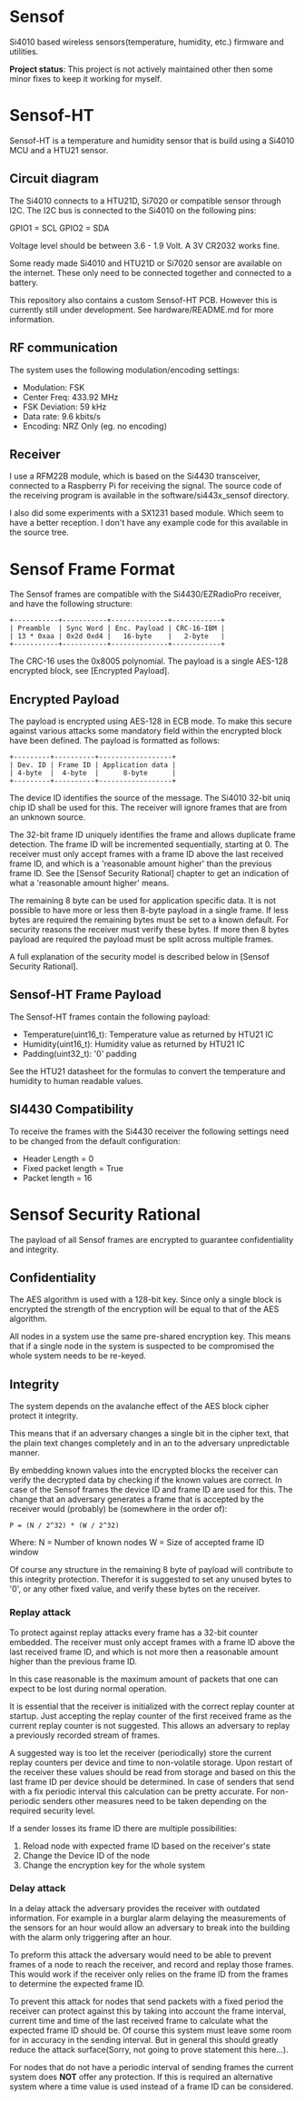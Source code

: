 # Sensof
Si4010 based wireless sensors(temperature, humidity, etc.) firmware and utilities.

**Project status**: This project is not actively maintained other then some
minor fixes to keep it working for myself.

# Sensof-HT
Sensof-HT is a temperature and humidity sensor that is build using a Si4010 MCU
and a HTU21 sensor.

## Circuit diagram
The Si4010 connects to a HTU21D, Si7020 or compatible sensor through I2C. The
I2C bus is connected to the Si4010 on the following pins:

   GPIO1 = SCL
   GPIO2 = SDA

Voltage level should be between 3.6 - 1.9 Volt. A 3V CR2032 works fine.

Some ready made Si4010 and HTU21D or Si7020 sensor are available on the
internet. These only need to be connected together and connected to a battery.

This repository also contains a custom Sensof-HT PCB. However this is currently
still under development. See hardware/README.md for more information.

## RF communication
The system uses the following modulation/encoding settings:

- Modulation: FSK
- Center Freq: 433.92 MHz
- FSK Deviation: 59 kHz
- Data rate: 9.6 kbits/s
- Encoding: NRZ Only (eg. no encoding)

## Receiver
I use a RFM22B module, which is based on the Si4430 transceiver,
connected to a Raspberry Pi for receiving the signal. The source code of the
receiving program is available in the software/si443x_sensof directory.

I also did some experiments with a SX1231 based module. Which seem to have a
better reception. I don't have any example code for this available in the
source tree.

# Sensof Frame Format
The Sensof frames are compatible with the Si4430/EZRadioPro receiver, and have
the following structure:

    +-----------+-----------+--------------+------------+
    | Preamble  | Sync Word | Enc. Payload | CRC-16-IBM |
    | 13 * 0xaa | 0x2d 0xd4 |   16-byte    |   2-byte   |
    +-----------+-----------+--------------+------------+

The CRC-16 uses the 0x8005 polynomial. The payload is a single AES-128
encrypted block, see [Encrypted Payload].

## Encrypted Payload
The payload is encrypted using AES-128 in ECB mode. To make this secure
against various attacks some mandatory field within the encrypted block have
been defined. The payload is formatted as follows:

    +---------+----------+------------------+
    | Dev. ID | Frame ID | Application data |
    | 4-byte  |  4-byte  |      8-byte      |
    +---------+----------+------------------+

The device ID identifies the source of the message. The Si4010 32-bit uniq
chip ID shall be used for this. The receiver will ignore frames that are from
an unknown source.

The 32-bit frame ID uniquely identifies the frame and allows duplicate frame
detection. The frame ID will be incremented sequentially, starting at 0. The
receiver must only accept frames with a frame ID above the last received frame
ID, and which is a 'reasonable amount higher' than the previous frame ID. See
the [Sensof Security Rational] chapter to get an indication of what a
'reasonable amount higher' means.

The remaining 8 byte can be used for application specific data. It is not
possible to have more or less then 8-byte payload in a single frame. If less
bytes are required the remaining bytes must be set to a known default. For
security reasons the receiver must verify these bytes. If more then 8 bytes
payload are required the payload must be split across multiple frames.

A full explanation of the security model is described below in [Sensof Security
Rational].

## Sensof-HT Frame Payload
The Sensof-HT frames contain the following payload:

 - Temperature(uint16_t): Temperature value as returned by HTU21 IC
 - Humidity(uint16_t): Humidity value as returned by HTU21 IC
 - Padding(uint32_t): '0' padding

See the HTU21 datasheet for the formulas to convert the temperature and
humidity to human readable values.

## SI4430 Compatibility
To receive the frames with the Si4430 receiver the following settings need to
be changed from the default configuration:

 - Header Length = 0
 - Fixed packet length = True
 - Packet length = 16

# Sensof Security Rational
The payload of all Sensof frames are encrypted to guarantee confidentiality and
integrity.

## Confidentiality
The AES algorithm is used with a 128-bit key. Since only a single block is
encrypted the strength of the encryption will be equal to that of the AES
algorithm.

All nodes in a system use the same pre-shared encryption key. This means that
if a single node in the system is suspected to be compromised the whole system
needs to be re-keyed.

## Integrity
The system depends on the avalanche effect of the AES block cipher protect
it integrity.

This means that if an adversary changes a single bit in the cipher text, that
the plain text changes completely and in an to the adversary unpredictable
manner.

By embedding known values into the encrypted blocks the receiver can verify
the decrypted data by checking if the known values are correct. In case of the
Sensof frames the device ID and frame ID are used for this. The change that an
adversary generates a frame that is accepted by the receiver would (probably)
be (somewhere in the order of):

    P = (N / 2^32) * (W / 2^32)

Where:
 N = Number of known nodes
 W = Size of accepted frame ID window

Of course any structure in the remaining 8 byte of payload will contribute to
this integrity protection. Therefor it is suggested to set any unused bytes to
'0', or any other fixed value, and verify these bytes on the receiver.

### Replay attack
To protect against replay attacks every frame has a 32-bit counter embedded.
The receiver must only accept frames with a frame ID above the last received
frame ID, and which is not more then a reasonable amount higher than the
previous frame ID.

In this case reasonable is the maximum amount of packets that one can expect to
be lost during normal operation.

It is essential that the receiver is initialized with the correct replay
counter at startup.  Just accepting the replay counter of the first received
frame as the current replay counter is not suggested. This allows an adversary
to replay a previously recorded stream of frames.

A suggested way is too let the receiver (periodically) store the current replay
counters per device and time to non-volatile storage. Upon restart of the
receiver these values should be read from storage and based on this the last
frame ID per device should be determined.
 In case of senders that send with a fix periodic interval this calculation can
be pretty accurate. For non-periodic senders other measures need to be taken
depending on the required security level.

If a sender losses its frame ID there are multiple possibilities:

 1. Reload node with expected frame ID based on the receiver's state
 2. Change the Device ID of the node
 3. Change the encryption key for the whole system

### Delay attack
In a delay attack the adversary provides the receiver with outdated
information. For example in a burglar alarm delaying the measurements of the
sensors for an hour would allow an adversary to break into the building with
the alarm only triggering after an hour.

To preform this attack the adversary would need to be able to prevent frames of
a node to reach the receiver, and record and replay those frames. This would
work if the receiver only relies on the frame ID from the frames to determine
the expected frame ID.

To prevent this attack for nodes that send packets with a fixed period the
receiver can protect against this by taking into account the frame interval,
current time and time of the last received frame to calculate what the expected
frame ID should be. Of course this system must leave some room for in accuracy
in the sending interval. But in general this should greatly reduce the attack
surface(Sorry, not going to prove statement this here...).

For nodes that do not have a periodic interval of sending frames the current
system does **NOT** offer any protection. If this is required an alternative
system where a time value is used instead of a frame ID can be considered.
